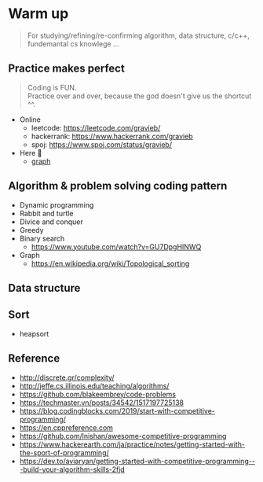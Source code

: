 # Warm up
> For studying/refining/re-confirming algorithm, data structure, c/c++, fundemantal cs knowlege ...

## Practice makes perfect
> Coding is FUN.  
> Practice over and over, because the god doesn't give us the shortcut ^^.
- Online 
  - leetcode: https://leetcode.com/gravieb/
  - hackerrank: https://www.hackerrank.com/gravieb
  - spoj: https://www.spoj.com/status/gravieb/
- Here :muscle:
  - [graph](practice/cpp/graph)

## Algorithm & problem solving coding pattern
- Dynamic programming
- Rabbit and turtle
- Divice and conquer
- Greedy
- Binary search
  - https://www.youtube.com/watch?v=GU7DpgHINWQ
- Graph
  - https://en.wikipedia.org/wiki/Topological_sorting

## Data structure

## Sort
- heapsort

## Reference
- http://discrete.gr/complexity/
- http://jeffe.cs.illinois.edu/teaching/algorithms/
- https://github.com/blakeembrey/code-problems
- https://techmaster.vn/posts/34542/1517197725138
- https://blog.codingblocks.com/2019/start-with-competitive-programming/
- https://en.cppreference.com
- https://github.com/lnishan/awesome-competitive-programming
- https://www.hackerearth.com/ja/practice/notes/getting-started-with-the-sport-of-programming/
- https://dev.to/aviaryan/getting-started-with-competitive-programming---build-your-algorithm-skills-2fjd


